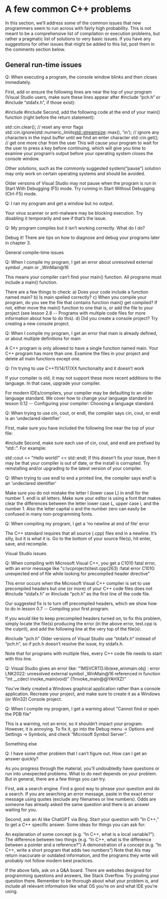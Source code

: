 # A few common C++ problems
In this section, we’ll address some of the common issues that new programmers seem to run across with fairly high probability. This is not meant to be a comprehensive list of compilation or execution problems, but rather a pragmatic list of solutions to very basic issues. If you have any suggestions for other issues that might be added to this list, post them in the comments section below.

## General run-time issues

Q: When executing a program, the console window blinks and then closes immediately.

First, add or ensure the following lines are near the top of your program (Visual Studio users, make sure these lines appear after #include “pch.h” or #include “stdafx.h”, if those exist):

#include <iostream>
#include <limits>
Second, add the following code at the end of your main() function (right before the return statement):

std::cin.clear(); // reset any error flags
std::cin.ignore(std::numeric_limits<std::streamsize>::max(), '\n'); // ignore any characters in the input buffer until we find an enter character
std::cin.get(); // get one more char from the user
This will cause your program to wait for the user to press a key before continuing, which will give you time to examine your program’s output before your operating system closes the console window.

Other solutions, such as the commonly suggested system(“pause”) solution may only work on certain operating systems and should be avoided.

Older versions of Visual Studio may not pause when the program is run in Start With Debugging (F5) mode. Try running in Start Without Debugging (Ctrl-F5) mode.

Q: I ran my program and get a window but no output.

Your virus scanner or anti-malware may be blocking execution. Try disabling it temporarily and see if that’s the issue.

Q: My program compiles but it isn’t working correctly. What do I do?

Debug it! There are tips on how to diagnose and debug your programs later in chapter 3.

General compile-time issues

Q: When I compile my program, I get an error about unresolved external symbol _main or _WinMain@16

This means your compiler can’t find your main() function. All programs must include a main() function.

There are a few things to check:
a) Does your code include a function named main?
b) Is main spelled correctly?
c) When you compile your program, do you see the file that contains function main() get compiled? If not, either move the main() function to one that is, or add the file to your project (see lesson 2.8 -- Programs with multiple code files for more information about how to do this).
d) Did you create a console project? Try creating a new console project.

Q: When I compile my program, I get an error that main is already defined, or about multiple definitions for main

A C++ program is only allowed to have a single function named main. Your C++ program has more than one. Examine the files in your project and delete all main functions except one.

Q: I’m trying to use C++11/14/17/XX functionality and it doesn’t work

If your compiler is old, it may not support these more recent additions to the language. In that case, upgrade your compiler.

For modern IDEs/compilers, your compiler may be defaulting to an older language standard. We cover how to change your language standard in lesson 0.12 -- Configuring your compiler: Choosing a language standard.

Q: When trying to use cin, cout, or endl, the compiler says cin, cout, or endl is an ‘undeclared identifier’

First, make sure you have included the following line near the top of your file:

#include <iostream>
Second, make sure each use of cin, cout, and endl are prefixed by “std::”. For example:

std::cout << "Hello world!" << std::endl;
If this doesn’t fix your issue, then it may be that your compiler is out of date, or the install is corrupted. Try reinstalling and/or upgrading to the latest version of your compiler.

Q: When trying to use endl to end a printed line, the compiler says end1 is an ‘undeclared identifier’

Make sure you do not mistake the letter l (lower case L) in endl for the number 1. endl is all letters. Make sure your editor is using a font that makes clear the differences between the letter lower case L, upper case i, and the number 1. Also the letter capital o and the number zero can easily be confused in many non-programming fonts.

Q: When compiling my program, I get a ‘no newline at end of file’ error

The C++ standard requires that all source (.cpp) files end in a newline. It’s silly, but it is what it is. Go to the bottom of your source file(s), hit enter, save, and recompile.

Visual Studio issues

Q: When compiling with Microsoft Visual C++, you get a C1010 fatal error, with an error message like "c:\vcprojects\test.cpp(263) :fatal error C1010: unexpected end of file while looking for precompiled header directive"

This error occurs when the Microsoft Visual C++ compiler is set to use precompiled headers but one (or more) of your C++ code files does not #include “stdafx.h” or #include “pch.h” as the first line of the code file.

Our suggested fix is to turn off precompiled headers, which we show how to do in lesson 0.7 -- Compiling your first program.

If you would like to keep precompiled headers turned on, to fix this problem, simply locate the file(s) producing the error (in the above error, test.cpp is the culprit), and add the following line at the very top of the file(s):

#include "pch.h"
Older versions of Visual Studio use “stdafx.h” instead of “pch.h”, so if pch.h doesn’t resolve the issue, try stdafx.h.

Note that for programs with multiple files, every C++ code file needs to start with this line.

Q: Visual Studio gives an error like: "1MSVCRTD.lib(exe_winmain.obj) : error LNK2022: unresolved external symbol _WinMain@16 referenced in function "int __cdecl invoke_main(void)" (?invoke_main@@YAHXZ)"

You’ve likely created a Windows graphical application rather than a console application. Recreate your project, and make sure to create it as a Windows (or Win32) Console project.

Q: When I compile my program, I get a warning about "Cannot find or open the PDB file"

This is a warning, not an error, so it shouldn’t impact your program. However, it is annoying. To fix it, go into the Debug menu -> Options and Settings -> Symbols, and check “Microsoft Symbol Server”.

Something else

Q: I have some other problem that I can’t figure out. How can I get an answer quickly?

As you progress through the material, you’ll undoubtedly have questions or run into unexpected problems. What to do next depends on your problem. But in general, there are a few things you can try.

First, ask a search engine. Find a good way to phrase your question and do a search. If you are searching an error message, paste in the exact error message using quotes (exclude any filenames or line numbers). Odds are someone has already asked the same question and there is an answer waiting for you.

Second, ask an AI like ChatGPT via Bing. Start your question with “In C++,” to get a C++ specific answer. Some ideas for things you can ask for:

An explanation of some concept (e.g. “In C++, what is a local variable?”).
The difference between two things (e.g. “In C++, what is the difference between a pointer and a reference?”)
A demonstration of a concept (e.g. “In C++, write a short program that adds two numbers”)
Note that AIs may return inaccurate or outdated information, and the programs they write will probably not follow modern best practices.

If the above fails, ask on a Q&A board. There are websites designed for programming questions and answers, like Stack Overflow. Try posting your question there. Remember to be thorough about what your problem is, and include all relevant information like what OS you’re on and what IDE you’re using.
